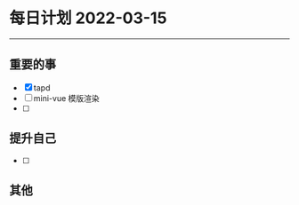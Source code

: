 #  每日计划 2022-03-15
---
## 重要的事
- [x]  tapd
- [ ]  mini-vue 模版渲染
- [ ]  



## 提升自己
- [ ]  
  



## 其他








